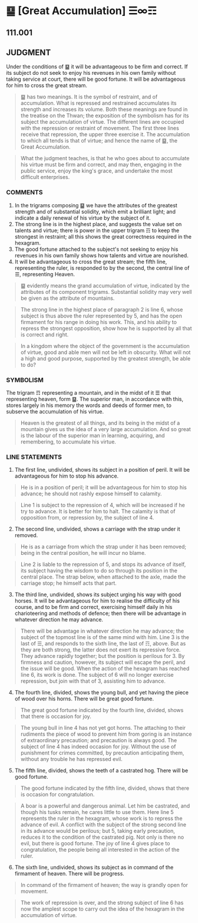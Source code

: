 # ䷙ [Great Accumulation] ☰∞☶

## 111.001

## JUDGMENT

Under the conditions of ䷙ it will be advantageous to be firm and correct. If its subject do not seek to enjoy his revenues in his own family without taking service at court, there will be good fortune. It will be advantageous for him to cross the great stream.

> ䷙ has two meanings. It is the symbol of restraint, and of accumulation. What is repressed and restrained accumulates its strength and increases its volume. Both these meanings are found in the treatise on the Thwan; the exposition of the symbolism has for its subject the accumulation of virtue. The different lines are occupied with the repression or restraint of movement. The first three lines receive that repression, the upper three exercise it. The accumulation to which all tends is that of virtue; and hence the name of ䷙, the Great Accumulation.

> What the judgment teaches, is that he who goes about to accumulate his virtue must be firm and correct, and may then, engaging in the public service, enjoy the king's grace, and undertake the most difficult enterprises.

### COMMENTS

1. In the trigrams composing ䷙ we have the attributes of the greatest strength and of substantial solidity, which emit a brilliant light; and indicate a daily renewal of his virtue by the subject of it.
2. The strong line is in the highest place, and suggests the value set on talents and virtue; there is power in the upper trigram ☶ to keep the strongest in restraint; all this shows the great correctness required in the hexagram.
3. The good fortune attached to the subject's not seeking to enjoy his revenues in his own family shows how talents and virtue are nourished.
4. It will be advantageous to cross the great stream; the fifth line, representing the ruler, is responded to by the second, the central line of ☰, representing Heaven.

> ䷙ evidently means the grand accumulation of virtue, indicated by the attributes of its component trigrams. Substantial solidity may very well be given as the attribute of mountains.

> The strong line in the highest place of paragraph 2 is line 6, whose subject is thus above the ruler represented by 5, and has the open firmament for his range in doing his work. This, and his ability to repress the strongest opposition, show how he is supported by all that is correct and right.

> In a kingdom where the object of the government is the accumulation of virtue, good and able men will not be left in obscurity. What will not a high and good purpose, supported by the greatest strength, be able to do?

### SYMBOLISM

The trigram ☶ representing a mountain, and in the midst of it ☰ that representing heaven, form ䷙. The superior man, in accordance with this, stores largely in his memory the words and deeds of former men, to subserve the accumulation of his virtue.

> Heaven is the greatest of all things, and its being in the midst of a mountain gives us the idea of a very large accumulation. And so great is the labour of the superior man in learning, acquiring, and remembering, to accumulate his virtue.

### LINE STATEMENTS

1. The first line, undivided, shows its subject in a position of peril. It will be advantageous for him to stop his advance.

> He is in a position of peril; it will be advantageous for him to stop his advance; he should not rashly expose himself to calamity.

> Line 1 is subject to the repression of 4, which will be increased if he try to advance. It is better for him to halt. The calamity is that of opposition from, or repression by, the subject of line 4.

2. The second line, undivided, shows a carriage with the strap under it removed.

> He is as a carriage from which the strap under it has been removed; being in the central position, he will incur no blame.

> Line 2 is liable to the repression of 5, and stops its advance of itself, its subject having the wisdom to do so through its position in the central place. The strap below, when attached to the axle, made the carriage stop; he himself acts that part.

3. The third line, undivided, shows its subject urging his way with good horses. It will be advantageous for him to realise the difficulty of his course, and to be firm and correct, exercising himself daily in his charioteering and methods of defence; then there will be advantage in whatever direction he may advance.

> There will be advantage in whatever direction he may advance; the subject of the topmost line is of the same mind with him.
> Line 3 is the last of ☰, and responds to the sixth line, the last of ☶, above. But as they are both strong, the latter does not exert its repressive force. They advance rapidly together; but the position is perilous for 3. By firmness and caution, however, its subject will escape the peril, and the issue will be good. When the action of the hexagram has reached line 6, its work is done. The subject of 6 will no longer exercise repression, but join with that of 3, assisting him to advance.

4. The fourth line, divided, shows the young bull, and yet having the piece of wood over his horns. There will be great good fortune.

> The great good fortune indicated by the fourth line, divided, shows that there is occasion for joy.

> The young bull in line 4 has not yet got horns. The attaching to their rudiments the piece of wood to prevent him from goring is an instance of extraordinary precaution; and precaution is always good. The subject of line 4 has indeed occasion for joy. Without the use of punishment for crimes committed, by precaution anticipating them, without any trouble he has repressed evil.

5. The fifth line, divided, shows the teeth of a castrated hog. There will be good fortune.

> The good fortune indicated by the fifth line, divided, shows that there is occasion for congratulation.

> A boar is a powerful and dangerous animal. Let him be castrated, and though his tusks remain, he cares little to use them. Here line 5 represents the ruler in the hexagram, whose work is to repress the advance of evil. A conflict with the subject of the strong second line in its advance would be perilous; but 5, taking early precaution, reduces it to the condition of the castrated pig. Not only is there no evil, but there is good fortune. The joy of line 4 gives place to congratulation, the people being all interested in the action of the ruler.

6. The sixth line, undivided, shows its subject as in command of the firmament of heaven. There will be progress.

> In command of the firmament of heaven; the way is grandly open for movement.

> The work of repression is over, and the strong subject of line 6 has now the amplest scope to carry out the idea of the hexagram in the accumulation of virtue.

